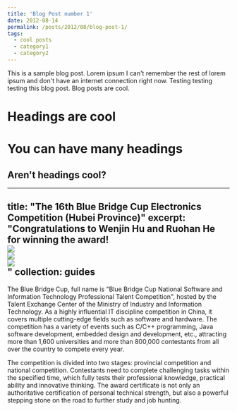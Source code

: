 ```yaml
---
title: 'Blog Post number 1'
date: 2012-08-14
permalink: /posts/2012/08/blog-post-1/
tags:
  - cool posts
  - category1
  - category2
---
```


This is a sample blog post. Lorem ipsum I can't remember the rest of lorem ipsum and don't have an internet connection right now. Testing testing testing this blog post. Blog posts are cool.

Headings are cool
======

You can have many headings
======

Aren't headings cool?
------

---
title: "The 16th Blue Bridge Cup Electronics Competition (Hubei Province)"
excerpt: "Congratulations to **Wenjin Hu** and **Ruohan He** for winning the award!<br/>
<img src='/images/guides-1.png'><br/>
<img src='/images/guides-2.png'><br/>
<img src='/images/guides-3.png'><br/>"
collection: guides
---

The Blue Bridge Cup, full name is "Blue Bridge Cup National Software and Information Technology Professional Talent Competition", hosted by the Talent Exchange Center of the Ministry of Industry and Information Technology. As a highly influential IT discipline competition in China, it covers multiple cutting-edge fields such as software and hardware. The competition has a variety of events such as C/C++ programming, Java software development, embedded design and development, etc., attracting more than 1,600 universities and more than 800,000 contestants from all over the country to compete every year.

The competition is divided into two stages: provincial competition and national competition. Contestants need to complete challenging tasks within the specified time, which fully tests their professional knowledge, practical ability and innovative thinking. The award certificate is not only an authoritative certification of personal technical strength, but also a powerful stepping stone on the road to further study and job hunting.
